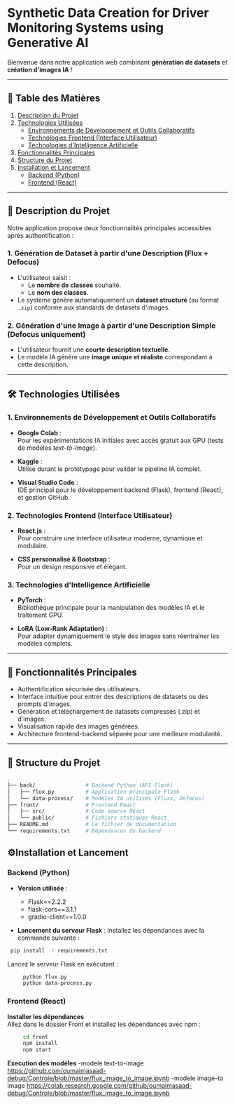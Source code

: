 # Synthetic Data Creation for Driver Monitoring Systems using Generative AI

Bienvenue dans notre application web combinant **génération de datasets** et **création d'images IA** !

---

## 📑 Table des Matières

1. [Description du Projet](#-description-du-projet)
2. [Technologies Utilisées](#-technologies-utilisées)
   - [Environnements de Développement et Outils Collaboratifs](#1-environnements-de-développement-et-outils-collaboratifs)
   - [Technologies Frontend (Interface Utilisateur)](#2-technologies-frontend-interface-utilisateur)
   - [Technologies d'Intelligence Artificielle](#3-technologies-dintelligence-artificielle)
3. [Fonctionnalités Principales](#-fonctionnalités-principales)
4. [Structure du Projet](#-structure-du-projet)
5. [Installation et Lancement](#-installation-et-lancement)
   - [Backend (Python)](#backend-python)
   - [Frontend (React)](#frontend-react)

---

## 🚀 Description du Projet

Notre application propose deux fonctionnalités principales accessibles après authentification :

### 1. Génération de Dataset à partir d'une Description (Flux + Defocus)

- L'utilisateur saisit :
  - Le **nombre de classes** souhaité.
  - Le **nom des classes**.
- Le système génère automatiquement un **dataset structuré** (au format `.zip`) conforme aux standards de datasets d'images.

### 2. Génération d'une Image à partir d'une Description Simple (Defocus uniquement)

- L'utilisateur fournit une **courte description textuelle**.
- Le modèle IA génère une **image unique et réaliste** correspondant à cette description.

---

## 🛠️ Technologies Utilisées

### 1. Environnements de Développement et Outils Collaboratifs

- **Google Colab** :  
  Pour les expérimentations IA initiales avec accès gratuit aux GPU (tests de modèles *text-to-image*).

- **Kaggle** :  
  Utilisé durant le prototypage pour valider le pipeline IA complet.

- **Visual Studio Code** :  
  IDE principal pour le développement backend (Flask), frontend (React), et gestion GitHub.

### 2. Technologies Frontend (Interface Utilisateur)

- **React.js** :  
  Pour construire une interface utilisateur moderne, dynamique et modulaire.

- **CSS personnalisé & Bootstrap** :  
  Pour un design responsive et élégant.

### 3. Technologies d'Intelligence Artificielle

- **PyTorch** :  
  Bibliothèque principale pour la manipulation des modèles IA et le traitement GPU.

- **LoRA (Low-Rank Adaptation)** :  
  Pour adapter dynamiquement le style des images sans réentraîner les modèles complets.

---

## 🔑 Fonctionnalités Principales

- Authentification sécurisée des utilisateurs.
- Interface intuitive pour entrer des descriptions de datasets ou des prompts d'images.
- Génération et téléchargement de datasets compressés (.zip) et d'images.
- Visualisation rapide des images générées.
- Architecture frontend-backend séparée pour une meilleure modularité.

---

## 📂 Structure du Projet

```bash
.
├── back/                # Backend Python (API Flask)
│   ├── flux.py          # Application principale Flask
│   └── data-process/    # Modèles IA utilisés (Fluxx, Defocus)
├── front/               # Frontend React
│   ├── src/             # Code source React
│   └── public/          # Fichiers statiques React
├── README.md            # Ce fichier de documentation
└── requirements.txt     # Dépendances du backend

```
## ⚙️Installation et Lancement

### Backend (Python)

- **Version utilisée** :
  - Flask==2.2.2
  - flask-cors==3.1.1
  - gradio-client==1.0.0

- **Lancement du serveur Flask** :
Installez les dépendances avec la commande suivante :
 ```bash
  pip install -r requirements.txt
 ```
Lancez le serveur Flask en exécutant :
```bash
     python flux.py
     python data-process.py
 ```
### Frontend (React)

**Installer les dépendances**  
   Allez dans le dossier Front et installez les dépendances avec npm :
```bash
     cd front
     npm install
     npm start
```
 **Execution des modéles** 
 -modele text-to-image https://github.com/oumaimasaad-debug/Controle/blob/master/flux_image_to_image.ipynb
 -modele image-to image https://colab.research.google.com/github/oumaimasaad-debug/Controle/blob/master/flux_image_to_image.ipynb
 
